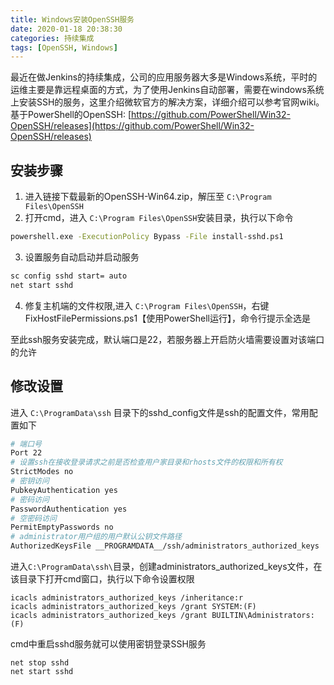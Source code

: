 ```yaml
---
title: Windows安装OpenSSH服务
date: 2020-01-18 20:38:30
categories: 持续集成
tags: [OpenSSH, Windows]
---
```

最近在做Jenkins的持续集成，公司的应用服务器大多是Windows系统，平时的运维主要是靠远程桌面的方式，为了使用Jenkins自动部署，需要在windows系统上安装SSH的服务，这里介绍微软官方的解决方案，详细介绍可以参考官网wiki。
基于PowerShell的OpenSSH: [https://github.com/PowerShell/Win32-OpenSSH/releases](https://github.com/PowerShell/Win32-OpenSSH/releases) 

## 安装步骤
1. 进入链接下载最新的OpenSSH-Win64.zip，解压至 `C:\Program Files\OpenSSH`
2. 打开cmd，进入 `C:\Program Files\OpenSSH`安装目录，执行以下命令
```bash
powershell.exe -ExecutionPolicy Bypass -File install-sshd.ps1
```
3. 设置服务自动启动并启动服务
```bash
sc config sshd start= auto
net start sshd
```
4. 修复主机端的文件权限,进入 `C:\Program Files\OpenSSH`，右键 FixHostFilePermissions.ps1【使用PowerShell运行】，命令行提示全选是

至此ssh服务安装完成，默认端口是22，若服务器上开启防火墙需要设置对该端口的允许



## 修改设置
进入 `C:\ProgramData\ssh` 目录下的sshd_config文件是ssh的配置文件，常用配置如下
```bash
# 端口号
Port 22
# 设置ssh在接收登录请求之前是否检查用户家目录和rhosts文件的权限和所有权
StrictModes no
# 密钥访问
PubkeyAuthentication yes
# 密码访问
PasswordAuthentication yes
# 空密码访问
PermitEmptyPasswords no
# administrator用户组的用户默认公钥文件路径
AuthorizedKeysFile __PROGRAMDATA__/ssh/administrators_authorized_keys
```
进入`C:\ProgramData\ssh\`目录，创建administrators_authorized_keys文件，在该目录下打开cmd窗口，执行以下命令设置权限
```
icacls administrators_authorized_keys /inheritance:r
icacls administrators_authorized_keys /grant SYSTEM:(F)
icacls administrators_authorized_keys /grant BUILTIN\Administrators:(F)
```

cmd中重启sshd服务就可以使用密钥登录SSH服务
```
net stop sshd
net start sshd
```